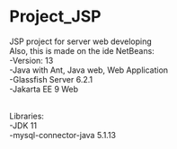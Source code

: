 # Project_JSP
JSP project for server web developing <br/>
Also, this is made on the ide NetBeans: <br/>
  -Version: 13 <br/>
  -Java with Ant, Java web, Web Application <br/>
  -Glassfish Server 6.2.1 <br/>
  -Jakarta EE 9 Web <br/><br/>
  
Libraries: <br/>
  -JDK 11 <br/>
  -mysql-connector-java 5.1.13
